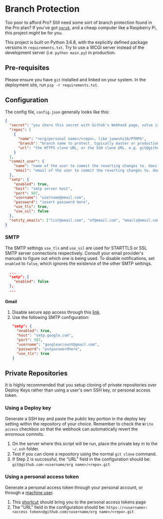 # Branch Protection

Too poor to afford Pro? Still need some sort of branch protection found in the Pro plan? If you've got [`ngrok`](https://ngrok.com/), and a cheap computer like a Raspberry Pi, this project _might_ be for you.

This project is built on Python 3.6.8, with the explicitly defined package versions in `requirements.txt`. Try to use a WCGI server instead of the development server (i.e. `python main.py`) in production.

## Pre-requisites

Please ensure you have `git` installed and linked on your system. In the deployment site, run `pip -r requirements.txt`.

## Configuration

The config file, `config.json` generally looks like this:
```json
{
  "secret": "you share this secret with Github's Webhook page, value is whatever you want",
  "repos": [
    {
      "name": "<org/personal name>/<repo>, like jameshi16/PTRPG",
      "branch": "branch name to protect. typically master or production or release",
      "url": "the HTTPS clone URL, or the SSH clone URL. e.g. git@github.com:jameshi16/PTRPG",
    }
  ],
  "commit_user": {
    "name": "name of the user to commit the reverting changes to. does not have to be a real user",
    "email": "email of the user to commit the reverting changes to. does not have to be a real email"
  },
  "smtp": {
    "enabled": true,
    "host": "smtp server host",
    "port": 587,
    "username": "username@email.com",
    "password": "insert password here",
    "use_tls": true,
    "use_ssl": false
  },
  "notify_emails": ["list@email.com", "of@email.com", "emails@email.com", "to@email.com", "notify@email.com"]
}
```

### SMTP

The SMTP settings `use_tls` and `use_ssl` are used for STARTTLS or SSL SMTP server connections respectively. Consult your email provider's manuals to figure out which one is being used. To disable notifications, set `enabled` to `false`, which ignores the existence of the other SMTP settings.

```json
  ...
  "smtp": {
    "enabled": false
  },
  ...
```

#### Gmail

1. Disable secure app access through this [link](https://myaccount.google.com/lesssecureapps).
2. Use the following SMTP configuration:
    ```json
    "smtp": {
      "enabled": true,
      "host": "smtp.google.com",
      "port": 587,
      "username": "googleaccount@gmail.com",
      "password": "putpasswordhere",
      "use_tls": true
    }
    ```

## Private Repositories

It is highly recommended that you setup cloning of private repositories over Deploy Keys rather than using a user's own SSH key, or personal access token.

### Using a Deploy key

Generate a SSH key and paste the public key portion in the deploy key setting within the repository of your choice. Remember to check the `Write access` checkbox so that the webhook can automatically revert the errornous commits.

1. On the server where this script will be run, place the private key in to the `~/.ssh` folder.
2. Test if you can clone a repository using the normal `git clone` command.
3. If Step 2 is successful, the "URL" field in the configuration should be: `git@github.com:<username/org name>/<repo>.git`

### Using a personal access token

Generate a personal access token through your personal account, or through a [machine user](https://developer.github.com/v3/guides/managing-deploy-keys/#deploy-keys).

1. This [shortcut](https://github.com/settings/tokens) should bring you to the personal access tokens page
2. The "URL" field in the configuration should be: `https://<username>:<access token>@github.com/<username/org name>/<repo>.git` 
